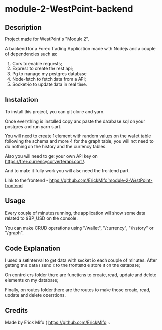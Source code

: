 # module-2-WestPoint-backend

## Description

Project made for WestPoint's "Module 2".

A backend for a Forex Trading Application made with Nodejs and a couple of dependencies such as:

1. Cors to enable requests;
2. Express to create the rest api;
3. Pg to manage my postgres database
4. Node-fetch to fetch data from a API;
5. Socket-io to update data in real time.

## Instalation 

To install this project, you can git clone and yarn.

Once everything is installed copy and paste the database.sql on your postgres and run yarn start.

You will need to create 1 element with random values on the wallet table following the schema and more 4 for the graph table, you will not need to do nothing on the history and the currency tables.  

Also you will need to get your own API key on https://free.currencyconverterapi.com/.

And to make it fully work you will also need the frontend part.

Link to the frontend - https://github.com/ErickMifo/module-2-WestPoint-frontend

## Usage

Every couple of minutes running, the application will show some data related to GBP_USD on the console.

You can make CRUD operations using "/wallet", "/currency", "/history" or "/graph".


## Code Explanation

I used a setInterval to get data with socket io each couple of minutes. After getting this data i send it to the frontend e store it on the database;

On controllers folder there are functions to create, read, update and delete elements on my database;

Finally, on routes folder there are the routes to make those create, read, update and delete operations.

## Credits 

Made by Erick Mifo ( https://github.com/ErickMifo ).
